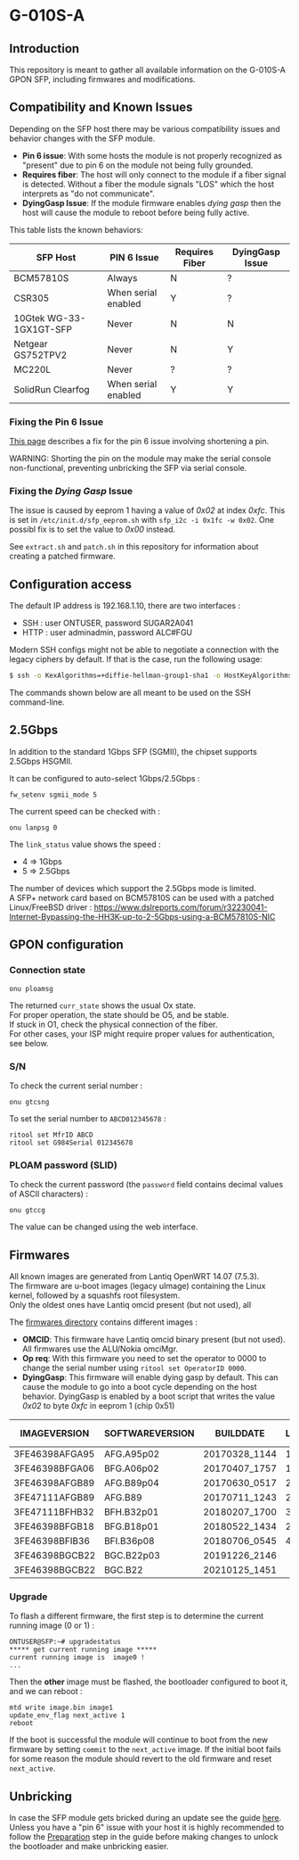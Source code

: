 # G-010S-A

## Introduction
This repository is meant to gather all available information on the G-010S-A GPON SFP, including firmwares and modifications.

## Compatibility and Known Issues
<a id="compatibility"></a>

Depending on the SFP host there may be various compatibility issues and behavior
changes with the SFP module.

* **Pin 6 issue**: With some hosts the module is not properly recognized as
  "present" due to pin 6 on the module not being fully grounded.
* **Requires fiber**: The host will only connect to the module if a fiber signal
  is detected. Without a fiber the module signals "LOS" which the host
  interprets as "do not communicate".
* **DyingGasp Issue**: If the module firmware enables *dying gasp* then the host
  will cause the module to reboot before being fully active.

This table lists the known behaviors:

| SFP Host                  | PIN 6 Issue         | Requires Fiber | DyingGasp Issue
|---------------------------|---------------------|----------------|-----------------
| BCM57810S                 | Always              | N              | ?
| CSR305                    | When serial enabled | Y              | ?
| 10Gtek WG-33-1GX1GT-SFP   | Never               | N              | N
| Netgear GS752TPV2         | Never               | N              | Y
| MC220L                    | Never               | ?              | ?
| SolidRun Clearfog         | When serial enabled | Y              | Y

### Fixing the Pin 6 Issue

[This page](https://rsaxvc.net/blog/2020/8/15/Nokia_G-010S-A_Pin_6_Issue.html)
describes a fix for the pin 6 issue involving shortening a pin.

WARNING: Shorting the pin on the module may make the serial console
non-functional, preventing unbricking the SFP via serial console.

### Fixing the *Dying Gasp* Issue

The issue is caused by eeprom 1 having a value of *0x02* at index *0xfc*. This
is set in ```/etc/init.d/sfp_eeprom.sh``` with ```sfp_i2c -i 0x1fc -w
0x02```. One possibl fix is to set the value to *0x00* instead.

See ```extract.sh``` and ```patch.sh``` in this repository for information about
creating a patched firmware.

## Configuration access
The default IP address is 192.168.1.10, there are two interfaces :
 - SSH : user ONTUSER, password SUGAR2A041
 - HTTP : user adminadmin, password ALC#FGU

Modern SSH configs might not be able to negotiate a connection with the legacy ciphers by default. If that is the case, run the following usage:

```bash
$ ssh -o KexAlgorithms=+diffie-hellman-group1-sha1 -o HostKeyAlgorithms=+ssh-rsa ONTUSER@192.168.1.10
```

The commands shown below are all meant to be used on the SSH command-line.

## 2.5Gbps
In addition to the standard 1Gbps SFP (SGMII), the chipset supports 2.5Gbps HSGMII.

It can be configured to auto-select 1Gbps/2.5Gbps :
```
fw_setenv sgmii_mode 5
```
The current speed can be checked with :
```
onu lanpsg 0
```
The `link_status` value shows the speed :
 - 4 => 1Gbps
 - 5 => 2.5Gbps

The number of devices which support the 2.5Gbps mode is limited.  
A SFP+ network card based on BCM57810S can be used with a patched Linux/FreeBSD driver : https://www.dslreports.com/forum/r32230041-Internet-Bypassing-the-HH3K-up-to-2-5Gbps-using-a-BCM57810S-NIC

## GPON configuration
### Connection state
```
onu ploamsg
```
The returned `curr_state` shows the usual Ox state.  
For proper operation, the state should be O5, and be stable.  
If stuck in O1, check the physical connection of the fiber.  
For other cases, your ISP might require proper values for authentication, see below.

### S/N
To check the current serial number :
```
onu gtcsng
```
To set the serial number to `ABCD012345678` :
```
ritool set MfrID ABCD
ritool set G984Serial 012345678
```

### PLOAM password (SLID)
To check the current password (the `password` field contains decimal values of ASCII characters) :
```
onu gtccg
```
The value can be changed using the web interface.

## Firmwares
All known images are generated from Lantiq OpenWRT 14.07 (7.5.3).  
The firmware are u-boot images (legacy uImage) containing the Linux kernel, followed by a squashfs root filesystem.  
Only the oldest ones have Lantiq omcid present (but not used), all 

The  [firmwares directory](firmwares) contains different images :

* **OMCID**: This firmware have Lantiq omcid binary present (but not used). All
  firmwares use the ALU/Nokia omciMgr.
* **Op req**: With this firmware you need to set the operator to 0000
  to change the serial number using ```ritool set OperatorID 0000```.
* **DyingGasp**: This firmware will enable dying gasp by default. This can cause
  the module to go into a boot cycle depending on the host behavior. DyingGasp
  is enabled by a boot script that writes the value *0x02* to byte *0xfc* in
  eeprom 1 (chip 0x51)

IMAGEVERSION   | SOFTWAREVERSION | BUILDDATE     | LATEST_REV | OMCID | Op Req | DyingGasp
-------------- | --------------- | ------------- | ---------- | ------|--------|-----------
3FE46398AFGA95 | AFG.A95p02      | 20170328_1144 | 17850      | Y     | N?     | N
3FE46398BFGA06 | BFG.A06p02      | 20170407_1757 | 18511      | Y     | N?     | N
3FE46398AFGB89 | AFG.B89p04      | 20170630_0517 | 22216      | N     | N?     | N
3FE47111AFGB89 | AFG.B89         | 20170711_1243 | 22216      | N     | N?     | N
3FE47111BFHB32 | BFH.B32p01      | 20180207_1700 | 32678      | N     | N      | N
3FE46398BFGB18 | BFG.B18p01      | 20180522_1434 | 22148      | N     | N      | Y
3FE46398BFIB36 | BFI.B36p08      | 20180706_0545 | 46444      | N     | Y      | Y
3FE46398BGCB22 | BGC.B22p03      | 20191226_2146 |            | N     | Y      | Y
3FE46398BGCB22 | BGC.B22         | 20210125_1451 |            | N     | Y      | Y

### Upgrade
To flash a different firmware, the first step is to determine the current running image (0 or 1) :
```
ONTUSER@SFP:~# upgradestatus
***** get current running image *****
current running image is  image0 !
...
```
Then the **other** image must be flashed, the bootloader configured to boot it, and we can reboot :
```
mtd write image.bin image1
update_env_flag next_active 1
reboot
```

If the boot is successful the module will continue to boot from the new firmware
by setting ```commit``` to the ```next_active``` image. If the initial boot
fails for some reason the module should revert to the old firmware and reset
```next_active```.

## Unbricking

In case the SFP module gets bricked during an update see the guide
[here](unbricking.md). Unless you have a "pin 6" issue with your host it is
highly recommended to follow the [Preparation](unbricking.md#preparation) step
in the guide before making changes to unlock the bootloader and make unbricking
easier.

